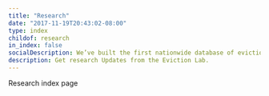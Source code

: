 ```yaml
---
title: "Research"
date: "2017-11-19T20:43:02-08:00"
type: index
childof: research
in_index: false
socialDescription: We’ve built the first nationwide database of evictions.  
description: Get research Updates from the Eviction Lab.
---
```


Research index page
